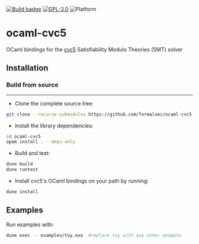 [![Build badge](https://github.com/formalsec/ocaml-cvc5/actions/workflows/build.yml/badge.svg)](https://github.com/formalsec/ocaml-cvc5/actions) [![GPL-3.0](https://img.shields.io/github/license/formalsec/ocaml-cvc5)](LICENSE) ![Platform](https://img.shields.io/badge/platform-linux%20%7C%20macos-lightgrey)

ocaml-cvc5 
===============================================================================

OCaml bindings for the [cvc5] Satisfiability Modulo Theories (SMT) solver

## Installation

### Build from source

---
- Clone the complete source tree:

```sh
git clone --recurse-submodules https://github.com/formalsec/ocaml-cvc5
```

- Install the library dependencies:

```sh
cd ocaml-cvc5
opam install . --deps-only
```

- Build and test:

```sh
dune build
dune runtest
```

- Install cvc5's OCaml bindings on your path by running:

```sh
dune install
```

## Examples

Run examples with:

```sh
dune exec -- examples/toy.exe  #replace toy with any other example
```

[cvc5]: https://github.com/cvc5/cvc5
